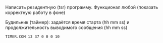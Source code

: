 Написать резидентную (tsr) программу. Функционал любой (показать корректную работу в фоне)

Будильник (таймер): задаётся время старта (hh mm ss) и продолжительность выводимого сообщения (hh mm ss)

```
TIMER.COM 13 37 0 0 0 10
```